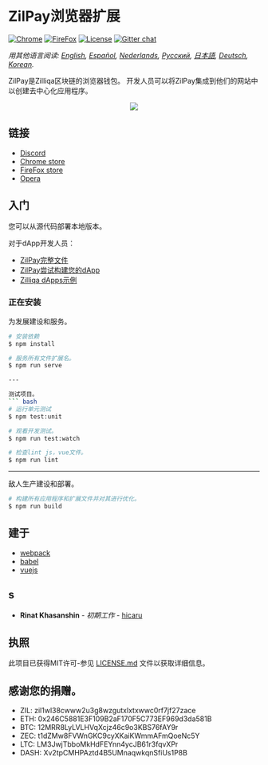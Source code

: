 # ZilPay浏览器扩展

[![Chrome](https://img.shields.io/chrome-web-store/v/klnaejjgbibmhlephnhpmaofohgkpgkd)](https://chrome.google.com/webstore/detail/zilpay/klnaejjgbibmhlephnhpmaofohgkpgkd?utm_source=chrome-ntp-icon)
[![FireFox](https://img.shields.io/amo/v/zilpay)](https://addons.mozilla.org/en-GB/firefox/addon/zilpay/)
[![License](https://img.shields.io/badge/License-MIT-blue.svg)](https://github.com/Zilliqa/scilla/blob/master/LICENSE)
[![Gitter chat](http://img.shields.io/badge/chat-on%20gitter-077a8f.svg)](https://gitter.im/Zilliqa/General)

*用其他语言阅读: [English](README.md), [Español](README_ES.md), [Nederlands](README_NL.md), [Русский](README_RU.md), [日本語](README_JP.md), [Deutsch](README_DE.md), [Korean](README_KR.md).*

ZilPay是Zilliqa区块链的浏览器钱包。 开发人员可以将ZilPay集成到他们的网站中以创建去中心化应用程序。

<p align="center">
  <a href="https://zilpay.xyz"><img src="https://github.com/lich666dead/zil-pay/blob/master/imgs/preview.png"></a>
</p>

## 链接
+ [Discord](https://discordapp.com/channels/370992535725932544/636917110089580544)
+ [Chrome store](https://chrome.google.com/webstore/detail/zilpay/klnaejjgbibmhlephnhpmaofohgkpgkd?utm_source=chrome-ntp-icon)
+ [FireFox store](https://addons.mozilla.org/en-GB/firefox/addon/zilpay/)
+ [Opera](https://chrome.google.com/webstore/detail/zilpay/klnaejjgbibmhlephnhpmaofohgkpgkd?utm_source=chrome-ntp-icon)

## 入门
您可以从源代码部署本地版本。

对于dApp开发人员：
+ [ZilPay完整文件](https://zilpay.xyz/Documentation/)
+ [ZilPay尝试构建您的dApp](https://medium.com/coinmonks/test-and-develop-dapps-on-zilliqa-with-zilpay-52b165f118bf?source=friends_link&sk=2a60070ddac60677ec36b1234c60222a)
+ [Zilliqa dApps示例](https://github.com/lich666dead/zilliqa-dApps)

### 正在安装

为发展建设和服务。
``` bash
# 安装依赖
$ npm install

# 服务所有文件扩展名。
$ npm run serve

---

测试项目。
``` bash
# 运行单元测试
$ npm test:unit

# 观看开发测试。
$ npm run test:watch

# 检查lint js，vue文件。
$ npm run lint

```

---

敌人生产建设和部署。
``` bash
# 构建所有应用程序和扩展文件并对其进行优化。
$ npm run build
```

## 建于

* [webpack](https://github.com/webpack/webpack)
* [babel](https://github.com/babel/babel)
* [vuejs](https://github.com/vuejs)

## s

* **Rinat Khasanshin** - *初期工作* - [hicaru](https://github.com/hicaru)

## 执照

此项目已获得MIT许可-参见 [LICENSE.md](https://github.com/zilpay/zil-pay/blob/master/LICENSE) 文件以获取详细信息。

感谢您的捐赠。
------

- ZIL: zil1wl38cwww2u3g8wzgutxlxtxwwc0rf7jf27zace
- ETH: 0x246C5881E3F109B2aF170F5C773EF969d3da581B
- BTC: 12MRR8LyLVLHVqXcjz46c9o3KBS76fAY9r
- ZEC: t1dZMw8FVWnGKC9cyXKaiKWmmAFmQoeNc5Y
- LTC: LM3JwjTbboMkHdFEYnn4ycJB61r3fqvXPr
- DASH: Xv2tpCMHPAztd4B5UMnaqwkqnSfiUs1P8B

